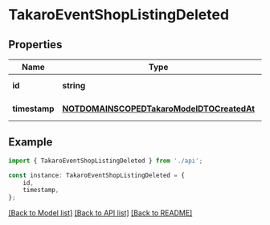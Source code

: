 # TakaroEventShopListingDeleted


## Properties

Name | Type | Description | Notes
------------ | ------------- | ------------- | -------------
**id** | **string** |  | [default to undefined]
**timestamp** | [**NOTDOMAINSCOPEDTakaroModelDTOCreatedAt**](NOTDOMAINSCOPEDTakaroModelDTOCreatedAt.md) |  | [default to undefined]

## Example

```typescript
import { TakaroEventShopListingDeleted } from './api';

const instance: TakaroEventShopListingDeleted = {
    id,
    timestamp,
};
```

[[Back to Model list]](../README.md#documentation-for-models) [[Back to API list]](../README.md#documentation-for-api-endpoints) [[Back to README]](../README.md)
